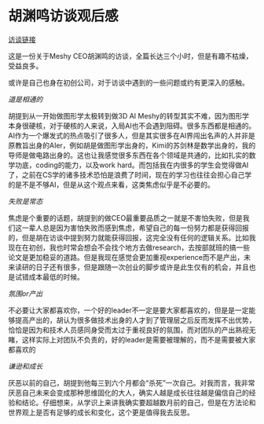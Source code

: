# 胡渊鸣访谈观后感

[访谈链接](https://www.bilibili.com/video/BV1XmtyzKEzQ/?spm_id_from=333.1387.favlist.content.click&vd_source=281de763ba2f400039992d8b2a01a455)

这是一份关于Meshy CEO胡渊鸣的访谈，全篇长达三个小时，但是有趣不枯燥，受益良多。

或许是自己也身在初创公司，对于访谈中遇到的一些问题或约有更深入的感触。

*道是相通的*

胡提到从一开始做图形学太极转到做3D AI Meshy的转型其实不难，因为图形学本身很硬核，对于硬核的人来说，入局AI也不会遇到阻碍。很多东西都是相通的。AI作为一个爆发式的热点吸引了很多人，但是其实很多在AI界闯出名声的人并非是原教旨出身的AIer，例如胡是做图形学出身的，Kimi的苏剑林是数学出身的，我的导师是做电路出身的。这也让我感觉很多东西在各个领域是共通的，比如扎实的数学功底，coding的能力，以及work hard。而包括我在内很多的学生会觉得做AI了，之前在CS学的诸多技术恐怕是浪费了时间，现在的学习也往往会担心自己学的是不是不够AI，但是从这个观点来看，这类焦虑似乎是不必要的。

*失败是常态*

焦虑是个重要的话题，胡提到的做CEO最重要品质之一就是不害怕失败，但是我们这一辈人总是因为害怕失败而感到焦虑，希望自己的每一份努力都是获得回报的，但是胡在访谈中提到努力就能获得回报，这完全没有任何的逻辑关系。比如我现在在初创，我也时常会想会不会找个地方去做research，去按部就班的搞一些论文是更加稳妥的道路。但是我现在感觉会更加重视experience而不是产出，未来读研的日子还有很多，但是跟随一次创业的脚步或许是此生仅有的机会，并且也是试错成本最低的时候。

*氛围or产出*

不必要让大家都喜欢你，一个好的leader不一定是要大家都喜欢的，但是是一定能够提高产出的，胡认为很多做技术出身的人才到了管理层之后反而发挥不出优势，恰恰是因为和技术人员感同身受而太过于重视良好的氛围，而对团队的产出熟视无睹，这样实际上对团队不负责的，好的leader是需要被理解的，而不是需要被大家都喜欢的

*谦逊和成长*

厌恶以前的自己，胡提到他每三到六个月都会“杀死”一次自己。对我而言，我非常厌恶自己未来会变成那种思维固化的大人，确实人越是成长往往越是偏信自己的经验和结论。仔细想来，从学识上来讲我确实要超越数月前的自己，但是在方法论和世界观上是否有足够的成长和变化，这个更是值得我去反思。